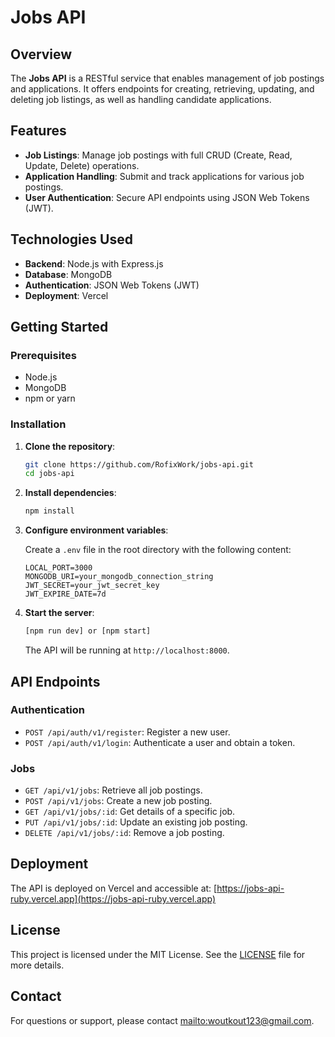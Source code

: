 # Jobs API

## Overview

The **Jobs API** is a RESTful service that enables management of job postings and applications. It offers endpoints for creating, retrieving, updating, and deleting job listings, as well as handling candidate applications.

## Features

- **Job Listings**: Manage job postings with full CRUD (Create, Read, Update, Delete) operations.
- **Application Handling**: Submit and track applications for various job postings.
- **User Authentication**: Secure API endpoints using JSON Web Tokens (JWT).

## Technologies Used

- **Backend**: Node.js with Express.js
- **Database**: MongoDB
- **Authentication**: JSON Web Tokens (JWT)
- **Deployment**: Vercel

## Getting Started

### Prerequisites

- Node.js
- MongoDB
- npm or yarn

### Installation

1. **Clone the repository**:

   ```bash
   git clone https://github.com/RofixWork/jobs-api.git
   cd jobs-api
   ```

2. **Install dependencies**:

   ```bash
   npm install
   ```

3. **Configure environment variables**:

   Create a `.env` file in the root directory with the following content:

   ```env
   LOCAL_PORT=3000
   MONGODB_URI=your_mongodb_connection_string
   JWT_SECRET=your_jwt_secret_key
   JWT_EXPIRE_DATE=7d
   ```

4. **Start the server**:

   ```bash
   [npm run dev] or [npm start]
   ```

   The API will be running at `http://localhost:8000`.

## API Endpoints

### Authentication

- `POST /api/auth/v1/register`: Register a new user.
- `POST /api/auth/v1/login`: Authenticate a user and obtain a token.

### Jobs

- `GET /api/v1/jobs`: Retrieve all job postings.
- `POST /api/v1/jobs`: Create a new job posting.
- `GET /api/v1/jobs/:id`: Get details of a specific job.
- `PUT /api/v1/jobs/:id`: Update an existing job posting.
- `DELETE /api/v1/jobs/:id`: Remove a job posting.


## Deployment

The API is deployed on Vercel and accessible at: [https://jobs-api-ruby.vercel.app](https://jobs-api-ruby.vercel.app)


## License

This project is licensed under the MIT License. See the [LICENSE](LICENSE) file for more details.

## Contact

For questions or support, please contact [mailto:woutkout123@gmail.com](mailto:woutkout123@gmail.com).